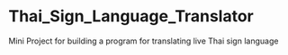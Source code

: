# Thai_Sign_Language_Translator
Mini Project for building a program for translating live Thai sign language
